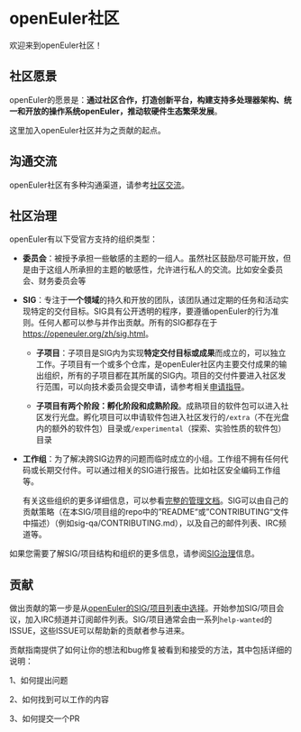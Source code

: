 # openEuler社区


欢迎来到openEuler社区！



## 社区愿景

openEuler的愿景是：**通过社区合作，打造创新平台，构建支持多处理器架构、统一和开放的操作系统openEuler，推动软硬件生态繁荣发展**。



这里加入openEuler社区并为之贡献的起点。



## 沟通交流


openEuler社区有多种沟通渠道，请参考[社区交流](/zh/communication/)。



## 社区治理


openEuler有以下受官方支持的组织类型：

+ **委员会**：被授予承担一些敏感的主题的一组人。虽然社区鼓励尽可能开放，但是由于这组人所承担的主题的敏感性，允许进行私人的交流。比如安全委员会、财务委员会等

+ **SIG**：专注于**一个领域**的持久和开放的团队，该团队通过定期的任务和活动实现特定的交付目标。SIG具有公开透明的程序，要遵循openEuler的行为准则。任何人都可以参与并作出贡献。所有的SIG都存在于<https://openeuler.org/zh/sig.html>。

  + **子项目**：子项目是SIG内为实现**特定交付目标或成果**而成立的，可以独立工作。子项目有一个或多个仓库，是openEuler社区内主要交付成果的输出组织，所有的子项目都在其所属的SIG内。项目的交付件要进入社区发行范围，可以向技术委员会提交申请，请参考相关[申请指导](/zh/technical-committee/governance/README.md)。
  
  + **子项目有两个阶段：孵化阶段和成熟阶段**。成熟项目的软件包可以进入社区发行光盘。孵化项目可以申请软件包进入社区发行的`/extra`（不在光盘内的额外的软件包）目录或`/experimental`（探索、实验性质的软件包）目录

+ **工作组**：为了解决跨SIG边界的问题而临时成立的小组。工作组不拥有任何代码或长期交付件。可以通过相关的SIG进行报告。比如社区安全编码工作组等。

  有关这些组织的更多详细信息，可以参看[完整的管理文档](/zh/governance/)。SIG可以由自己的贡献策略（在本SIG/项目组的repo中的”README“或”CONTRIBUTING“文件中描述）（例如sig-qa/CONTRIBUTING.md），以及自己的邮件列表、IRC频道等。

如果您需要了解SIG/项目结构和组织的更多信息，请参阅[SIG治理](/zh/technical-committee/governance/)信息。



## 贡献


做出贡献的第一步是从[openEuler的SIG/项目列表中选择](https://openeuler.org/zh/sig.html)。开始参加SIG/项目会议，加入IRC频道并订阅邮件列表。SIG/项目通常会由一系列`help-wanted`的ISSUE，这些ISSUE可以帮助新的贡献者参与进来。

贡献指南提供了如何让你的想法和bug修复被看到和接受的方法，其中包括详细的说明：

1、如何提出问题

2、如何找到可以工作的内容

3、如何提交一个PR

